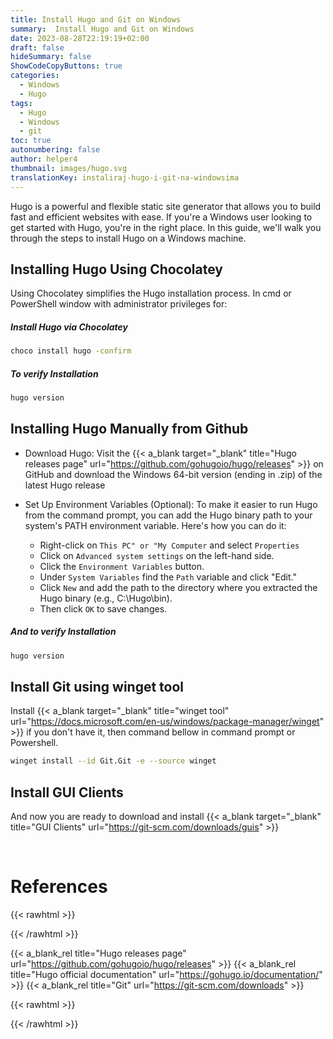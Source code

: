 ```yaml
---
title: Install Hugo and Git on Windows
summary:  Install Hugo and Git on Windows
date: 2023-08-28T22:19:19+02:00
draft: false
hideSummary: false
ShowCodeCopyButtons: true
categories:
  - Windows
  - Hugo
tags:
  - Hugo
  - Windows
  - git
toc: true
autonumbering: false
author: helper4
thumbnail: images/hugo.svg
translationKey: instaliraj-hugo-i-git-na-windowsima
---
```



Hugo is a powerful and flexible static site generator that allows you to build fast and efficient websites with ease. If you're a Windows user looking to get started with Hugo, you're in the right place. In this guide, we'll walk you through the steps to install Hugo on a Windows machine.

## Installing Hugo Using Chocolatey 

Using Chocolatey simplifies the Hugo installation process. 
In cmd or PowerShell window with administrator privileges for:

##### Install Hugo via Chocolatey

```bash
choco install hugo -confirm
```
##### To verify Installation

```bash
hugo version
```

## Installing Hugo Manually from Github

- Download Hugo: Visit the {{< a_blank target="_blank" title="Hugo releases page" url="https://github.com/gohugoio/hugo/releases" >}}  on GitHub and download the Windows 64-bit version (ending in .zip) of the latest Hugo release

- Set Up Environment Variables (Optional): To make it easier to run Hugo from the command prompt, you can add the Hugo binary path to your system's PATH environment variable. Here's how you can do it:

    - Right-click on ```This PC" or "My Computer``` and select ```Properties```
    - Click on ```Advanced system settings``` on the left-hand side.
    - Click the ```Environment Variables``` button.
    - Under ```System Variables``` find the ```Path``` variable and click "Edit."
    - Click ```New``` and add the path to the directory where you extracted the Hugo binary (e.g., C:\Hugo\bin).
    - Then click ```OK``` to save changes.

##### And to verify Installation

```bash
hugo version
```

## Install Git using winget tool

Install {{< a_blank target="_blank" title="winget tool" url="https://docs.microsoft.com/en-us/windows/package-manager/winget" >}} if you don't have it, then command bellow in command prompt or Powershell.

```bash
winget install --id Git.Git -e --source winget
```

## Install GUI Clients

And now you are ready to download and install {{< a_blank target="_blank" title="GUI Clients" url="https://git-scm.com/downloads/guis" >}}

&nbsp;

# References  

{{< rawhtml >}}<div class="lnkRef">{{< /rawhtml >}}

{{< a_blank_rel title="Hugo releases page" url="https://github.com/gohugoio/hugo/releases" >}}
{{< a_blank_rel title="Hugo official documentation" url="https://gohugo.io/documentation/" >}}
{{< a_blank_rel title="Git" url="https://git-scm.com/downloads" >}}

{{< rawhtml >}}</div>{{< /rawhtml >}}

&nbsp;